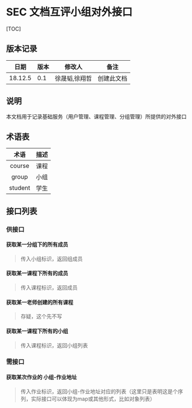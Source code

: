 # SEC 文档互评小组对外接口

[TOC]

## 版本记录

| 日期    | 版本 | 修改人        | 备注       |
| ------- | ---- | ------------- | ---------- |
| 18.12.5 | 0.1  | 徐晟韬,徐翔哲 | 创建此文档 |

## 说明

本文档用于记录基础服务（用户管理、课程管理、分组管理）所提供的对外接口

## 术语表

| 术语    | 描述  |
| :-----: | :---: |
| course  | 课程  |
| group   | 小组  |
| student | 学生  |



## 接口列表

### 供接口

#### 获取某一分组下的所有成员

> 传入小组标识，返回组成员

#### 获取某一课程下所有的成员

> 传入课程标识，返回成员

#### 获取某一老师创建的所有课程

> 存疑，这个先不写

#### 获取某一课程下所有的小组

> 传入课程标识，返回小组列表

### 需接口

#### 获取某次作业的 小组-作业地址

> 传入作业标识，返回小组-作业地址对应的列表（这里只是表明这是个序列，实际接口可以体现为map或其他形式，比如对象列表）


